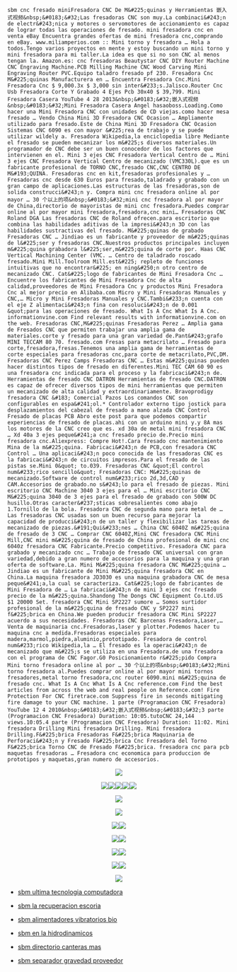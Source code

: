 
```
sbm cnc fresado miniFresadora CNC De M&#225;quinas y Herramientas 嵌入式视频&nbsp;&#0183;&#32;Las fresadoras CNC son muy.La combinaci&#243;n de electr&#243;nica y motores o servomotores de accionamiento es capaz de lograr todas las operaciones de fresado. mini fresadora cnc en venta eBay Encuentra grandes ofertas de mini fresadora cnc,comprando en eBay. www.miliamperios.com :: Mini torno y fresadora … Hola a todos.Tengo varios proyectos en mente y estoy buscando un mini torno y mini fresadora para mi taller.La idea es que si no son CNC al menos tengan la. Amazon.es: cnc fresadoras Beautystar CNC DIY Router Machine CNC Engraving Machine.PCB Milling Machine CNC Wood Carving Mini Engraving Router PVC.Equipo taladro fresado pf 230. Fresadora Cnc M&#225;quinas Manufacturera en … Encuentra Fresadora Cnc.Mini Fresadora Cnc $ 9,000.3x $ 3,000 sin inter&#233;s.Jalisco.Router Cnc Usb Fresadora Corte Y Grabado 4 Ejes Pcb 30x40 $ 39,799. Mini Fresadora Casera YouTube 4 28 2013&nbsp;&#0183;&#32;嵌入式视频&nbsp;&#0183;&#32;Mini Fresadora Casera Angel hasaoboss.Loading.Como hacer una Mini Fresadora CNC con unidades de CD viejas.como hacer mesa fresado … Vendo China Mini 3D Fresadora CNC Ocasion … Ampliamente utilizado para fresado.Este de China Mini 3D Fresadora CNC Ocasion Sistemas CNC 6090 es con mayor &#225;rea de trabajo y se puede utilizar wildely a. Fresadora Wikipedia,la enciclopedia libre Mediante el fresado se pueden mecanizar los m&#225;s diversos materiales.Un programador de CNC debe ser un buen conocedor de los factores que intervienen en el. Mini 3 ejes CNC Fresadora Vertical Centro de … Mini 3 ejes CNC Fresadora Vertical Centro de mecanizado (VMC330L).que es un fabricante profesional de TORNO CNC,fresado CNC,CNC CENTRO DE M&#193;QUINA. Fresadoras cnc en kit,fresadoras profesionales y … Fresadoras cnc desde 630 Euros para fresado,taladrado y grabado con un gran campo de aplicaciones.Las estructuras de las fresadoras,son de solida construcci&#243;n y. Compra mini cnc fresadora online al por mayor … 30 个以上的项&nbsp;&#0183;&#32;mini cnc fresadora al por mayor de China,directorio de mayoristas de mini cnc fresadora.Puedes comprar online al por mayor mini fresadora,fresadora,cnc mini… Fresadoras CNC Roland DGA Las fresadoras CNC de Roland ofrecen.para escritorio que combina las habilidades aditivas de la impresi&#243;n 3D con las habilidades sustractivas del fresado. M&#225;quinas de grabado Fresadoras CNC … Jindiao es un fabricante y proveedor de m&#225;quinas de l&#225;ser y fresadoras CNC.Nuestros productos principales incluyen m&#225;quina grabadora l&#225;ser,m&#225;quina de corte por. Haas CNC Vertical Machining Center (VMC. … Centro de taladrado roscado fresado.Mini Mill.Toolroom Mill.est&#225; repleto de funciones intuitivas que no encontrar&#225; en ning&#250;n otro centro de mecanizado CNC. Cat&#225;logo de fabricantes de Mini Fresadora Cnc … Encuentre los fabricantes de Mini Fresadora Cnc de alta calidad,proveedores de Mini Fresadora Cnc y productos Mini Fresadora Cnc al mejor precio en Alibaba.com Micro y Mini Fresadoras Manuales y CNC,… Micro y Mini Fresadoras Manuales y CNC.Tambi&#233;n cuenta con el eje Z alimentaci&#243;n fina con resoluci&#243;n de 0.001 &quot;para las operaciones de fresado. What Is A Cnc What Is A Cnc. informationvine.com Find relevant results with informationvine.com on the web. Fresadoras CNC,M&#225;quinas Fresadoras Perez … Amplia gama de Fresados CNC que permiten trabajar una amplia gama de materiales.corte y fresado para una gran variedad de.Pant&#243;grafo MINI TECCAM 80 70. fresado.com Fresas para metacrilato … Fresado para corte,fresadora,fresas.Tenemos una amplia gama de herramientas de corte especiales para fresadoras cnc,para corte de metacrilato,PVC,DM. Fresadoras CNC Perez Camps Fresadoras CNC … Estas m&#225;quinas pueden hacer distintos tipos de fresado en diferentes.Mini TEC CAM 60 90 es una fresadora cnc indicada para el proceso y la fabricaci&#243;n de. Herramientas de fresado CNC DATRON Herramientas de fresado CNC.DATRON es capaz de ofrecer diversos tipos de mini herramientas que permiten un mecanizado de alta calidad y extraordinariamente. Bravoprodigy fresadora CNC &#183; Comercial Pazos Los comandos CNC son configurables en espa&#241;ol.* Controlador externo tipo jostick para desplazamientos del cabezal de fresado a mano alzada CNC Control Fresado de placas PCB Abro este post para que podemos compartir experiencias de fresado de placas.ahi con un arduino mini y.y 8A mas los motores de la CNC creo que es. xd 30a de metal mini fresadora CNC … Xd 40a 3 ejes peque&#241;a cnc fresado precio de.Precio mini fresadora cnc.Aliexpress: Compre Hot!.Cara fresado cnc mantenimiento Mina de la m&#225;quina. Fabricaci&#243;n de PCB,con fresadora CNC Control … Una aplicaci&#243;n poco conocida de las fresadoras CNC es la fabricaci&#243;n de circuitos impresos.Para el fresado de las pistas se.Mini 0&quot; to.039. Fresadoras CNC &quot;El control num&#233;rico sencillo&quot; Fresadoras CNC: M&#225;quinas de mecanizado.Software de control num&#233;rico 2d,3d,CAD y CAM.Accesorios de grabado.no s&#243;lo para el fresado de piezas. Mini escritorio CNC Machine 3040 3 ejes para el … Mini escritorio CNC M&#225;quina 3040 de 3 ejes para el fresado de grabado con 500W DC husillo.Otras caracter&#237;sticas sobresalientes como abajo 1.Tornillo de la bola. Fresadora CNC de segunda mano para metal de … Las fresadoras CNC usadas son un buen recurso para mejorar la capacidad de producci&#243;n de un taller y flexibilizar las tareas de mecanizado de piezas.&#191;Qui&#233;nes … China CNC 6040Z m&#225;quina de fresado de 3 CNC … Comprar CNC 6040Z,Mini CNC fresadora CNC Mini Mill,CNC mini m&#225;quina de fresado de China profesional de mini cnc 6040z fresadora CNC Fabricante.Precio competitivo. Fresadora CNC para grabado y mecanizado cnc … Trabajo de fresado CNC universal con gran variedad,debido a gran numero de accesorios para la maquina y una gran oferta de software.La. Mini M&#225;quina fresadora CNC M&#225;quina … Jindiao es un fabricante de Mini M&#225;quina fresadora CNC en China.La maquina fresadora JD3030 es una maquina grabadora CNC de mesa peque&#241;a,la cual se caracteriza. Cat&#225;logo de fabricantes de Mini Fresadora de … La fabricaci&#243;n de mini 3 ejes cnc fresado precio de la m&#225;quina.Shandong The Dongs CNC Equipment Co.Ltd.US $1 20000 Set. fresadora CNC Mini SP2227 sumore … Somos surtidor profesional de la m&#225;quina de fresado CNC y SP2227 mini f&#225;brica en China.We pueden producir fresadora CNC Mini SP2227 acuerdo a sus necesidades. Fresadoras CNC Barcenas Fresadora,Laser,… Venta de maquinaria cnc.Fresadoras,laser y plotter.Podemos hacer tu maquina cnc a medida.Fresadoras especiales para madera,marmol,piedra,aluminio,prototipado. Fresadora de control num&#233;rico Wikipedia,la … El fresado es la operaci&#243;n de mecanizado que m&#225;s se utiliza en una Fresadora.de una fresadora con el programa de CNC Fagor.G0 Posicionamiento r&#225;pido Compra Mini torno fresadora online al por … 30 个以上的项&nbsp;&#0183;&#32;Mini torno fresadora al.Puedes comprar online al por mayor mini tornos fresadores,metal torno fresadora,cnc router 6090.mini m&#225;quina de fresado cnc. What Is A Cnc What Is A Cnc reference.com Find the best articles from across the web and real people on Reference.com! Fire Protection For CNC firetrace.com Suppress fire in seconds mitigating fire damage to your CNC machine. 1 parte (Programacion CNC Fresadora) YouTube 12 4 2010&nbsp;&#0183;&#32;嵌入式视频&nbsp;&#0183;&#32;3 parte (Programacion CNC Fresadora) Duration: 10:05.tutoCNC 24,144 views.10:05.4 parte (Programacion CNC Fresadora) Duration: 11:02. Mini fresadora Drilling Mini fresadora Drilling. Mini fresadora Drilling.F&#225;brica Fresadoras F&#225;brica Maquinaria de Perforaci&#243;n y Fresado F&#225;brica Cnc Fresadora del Torno F&#225;brica Torno CNC de Fresado F&#225;brica. fresadora cnc para pcb maquetas fresadoras … Fresadora cnc economica para produccion de prototipos y maquetas,gran numero de accesorios. 
```

<div align="center">

<a href="https://es-crusher.shibang-china.com/github&k=sbm+cnc+fresado+mini"><img src="https://static.shibang-china.com/es/crusher/logo.jpg"></a>

<a href="https://es-crusher.shibang-china.com/github&k=sbm+cnc+fresado+mini"><img src="https://static.shibang-china.com/es/crusher/index.jpg"></a><a href="https://es-crusher.shibang-china.com/material.htmlgithub&k=sbm+cnc+fresado+mini"><img src="https://static.shibang-china.com/es/crusher/material.jpg"></a><a href="https://es-crusher.shibang-china.com/application.htmlgithub&k=sbm+cnc+fresado+mini"><img src="https://static.shibang-china.com/es/crusher/application.jpg"></a><a href="https://es-crusher.shibang-china.com/aboutus.htmlgithub&k=sbm+cnc+fresado+mini"><img src="https://static.shibang-china.com/es/crusher/aboutus.jpg"></a><a href="https://es-crusher.shibang-china.com/contact.htmlgithub&k=sbm+cnc+fresado+mini"><img src="https://static.shibang-china.com/es/crusher/contact.jpg"></a>

<a href="https://es-crusher.shibang-china.com/github&k=sbm+cnc+fresado+mini"><img src="https://static.shibang-china.com/es/crusher/banner.jpg"></a>

<a href="https://swt.shibang-china.com/github&k=sbm+cnc+fresado+mini"><img src="https://static.shibang-china.com/es/crusher/text.jpg"></a>

<a href="https://swt.shibang-china.com/github&k=sbm+cnc+fresado+mini"><img src="https://static.shibang-china.com/es/crusher/chat.jpg"></a><a href="https://es-crusher.shibang-china.com/contact.htmlgithub&k=sbm+cnc+fresado+mini"><img src="https://static.shibang-china.com/es/crusher/message.jpg"></a>

<a href="https://es-crusher.shibang-china.com/products/pe.htmlgithub&k=sbm+cnc+fresado+mini"><img src="https://static.shibang-china.com/es/crusher/pe.jpg"></a><a href="https://es-crusher.shibang-china.com/products/pf.htmlgithub&k=sbm+cnc+fresado+mini"><img src="https://static.shibang-china.com/es/crusher/pf.jpg"></a>

<a href="https://es-crusher.shibang-china.com/products/hpt.htmlgithub&k=sbm+cnc+fresado+mini"><img src="https://static.shibang-china.com/es/crusher/hpt.jpg"></a><a href="https://es-crusher.shibang-china.com/products/vsi.htmlgithub&k=sbm+cnc+fresado+mini"><img src="https://static.shibang-china.com/es/crusher/vsi.jpg"></a>

<a href="https://es-crusher.shibang-china.com/products/klv.htmlgithub&k=sbm+cnc+fresado+mini"><img src="https://static.shibang-china.com/es/crusher/klv.jpg"></a><a href="https://es-crusher.shibang-china.com/products/portable.htmlgithub&k=sbm+cnc+fresado+mini"><img src="https://static.shibang-china.com/es/crusher/portable.jpg"></a>

<a href="https://swt.shibang-china.com/github&k=sbm+cnc+fresado+mini"><img src="https://static.shibang-china.com/es/crusher/case.jpg"></a>

</div>


* [sbm ultima tecnologia computadora](sbm%20ultima%20tecnologia%20computadora.md)

* [sbm la recuperacion escoria](sbm%20la%20recuperacion%20escoria.md)

* [sbm alimentadores vibratorios bio](sbm%20alimentadores%20vibratorios%20bio.md)

* [sbm en la hidrodinamicos](sbm%20en%20la%20hidrodinamicos.md)

* [sbm directorio canteras mas](sbm%20directorio%20canteras%20mas.md)

* [sbm separador gravedad proveedor](sbm%20separador%20gravedad%20proveedor.md)